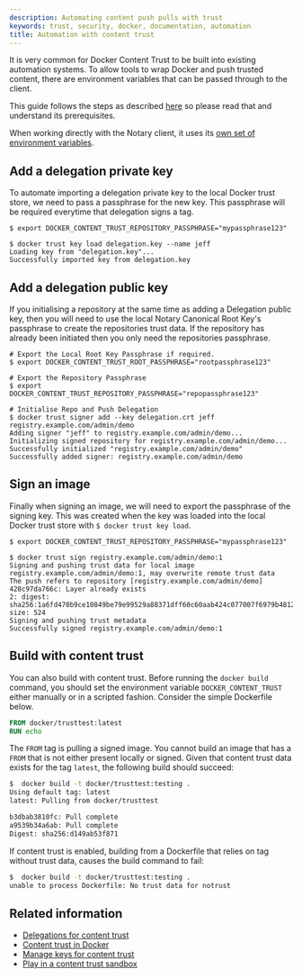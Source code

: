 ```yaml
---
description: Automating content push pulls with trust
keywords: trust, security, docker, documentation, automation
title: Automation with content trust
---
```


It is very common for Docker Content Trust to be built into existing automation
systems. To allow tools to wrap Docker and push trusted content, there are 
environment variables that can be passed through to the client. 

This guide follows the steps as described 
[here](content_trust.md#signing-images-with-docker-content-trust) so please read 
that and understand its prerequisites. 

When working directly with the Notary client, it uses its [own set of environment variables](../../../notary/reference/client-config.md#environment-variables-optional).

## Add a delegation private key

To automate importing a delegation private key to the local Docker trust store, we 
need to pass a passphrase for the new key. This passphrase will be required 
everytime that delegation signs a tag. 

```
$ export DOCKER_CONTENT_TRUST_REPOSITORY_PASSPHRASE="mypassphrase123"

$ docker trust key load delegation.key --name jeff
Loading key from "delegation.key"...
Successfully imported key from delegation.key
```

## Add a delegation public key

If you initialising a repository at the same time as adding a Delegation
public key, then you will need to use the local Notary Canonical Root Key's 
passphrase to create the repositories trust data. If the repository has already 
been initiated then you only need the repositories passphrase. 

```
# Export the Local Root Key Passphrase if required.
$ export DOCKER_CONTENT_TRUST_ROOT_PASSPHRASE="rootpassphrase123"

# Export the Repository Passphrase
$ export DOCKER_CONTENT_TRUST_REPOSITORY_PASSPHRASE="repopassphrase123"

# Initialise Repo and Push Delegation
$ docker trust signer add --key delegation.crt jeff registry.example.com/admin/demo
Adding signer "jeff" to registry.example.com/admin/demo...
Initializing signed repository for registry.example.com/admin/demo...
Successfully initialized "registry.example.com/admin/demo"
Successfully added signer: registry.example.com/admin/demo
```

## Sign an image

Finally when signing an image, we will need to export the passphrase of the 
signing key. This was created when the key was loaded into the local Docker 
trust store with `$ docker trust key load`.

```
$ export DOCKER_CONTENT_TRUST_REPOSITORY_PASSPHRASE="mypassphrase123"

$ docker trust sign registry.example.com/admin/demo:1
Signing and pushing trust data for local image registry.example.com/admin/demo:1, may overwrite remote trust data
The push refers to repository [registry.example.com/admin/demo]
428c97da766c: Layer already exists
2: digest: sha256:1a6fd470b9ce10849be79e99529a88371dff60c60aab424c077007f6979b4812 size: 524
Signing and pushing trust metadata
Successfully signed registry.example.com/admin/demo:1
```

## Build with content trust

You can also build with content trust. Before running the `docker build` command, 
you should set the environment variable `DOCKER_CONTENT_TRUST` either manually or 
in a scripted fashion. Consider the simple Dockerfile below.

```dockerfile
FROM docker/trusttest:latest
RUN echo
```

The `FROM` tag is pulling a signed image. You cannot build an image that has a
`FROM` that is not either present locally or signed. Given that content trust
data exists for the tag `latest`, the following build should succeed:

```bash
$  docker build -t docker/trusttest:testing .
Using default tag: latest
latest: Pulling from docker/trusttest

b3dbab3810fc: Pull complete
a9539b34a6ab: Pull complete
Digest: sha256:d149ab53f871
```

If content trust is enabled, building from a Dockerfile that relies on tag 
without trust data, causes the build command to fail:

```bash
$  docker build -t docker/trusttest:testing .
unable to process Dockerfile: No trust data for notrust
```

## Related information

* [Delegations for content trust](trust_delegation.md)
* [Content trust in Docker](content_trust.md)
* [Manage keys for content trust](trust_key_mng.md)
* [Play in a content trust sandbox](trust_sandbox.md)
